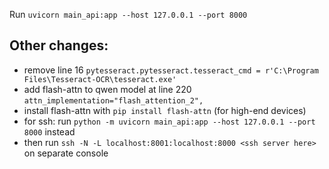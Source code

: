 Run ```uvicorn main_api:app --host 127.0.0.1 --port 8000```
## Other changes:
- remove line 16 ```pytesseract.pytesseract.tesseract_cmd = r'C:\Program Files\Tesseract-OCR\tesseract.exe'```
- add flash-attn to qwen model at line 220 ```attn_implementation="flash_attention_2",```
- install flash-attn with ```pip install flash-attn``` (for high-end devices)
- for ssh: run ```python -m uvicorn main_api:app --host 127.0.0.1 --port 8000``` instead
- then run ```ssh -N -L localhost:8001:localhost:8000 <ssh server here>``` on separate console
